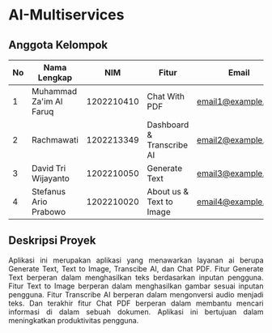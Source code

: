 # AI-Multiservices

## Anggota Kelompok

| No | Nama Lengkap              | NIM               | Fitur            | Email              |
|----|---------------------------|-------------------|------------------|--------------------|
| 1 | Muhammad Za'im Al Faruq   | 1202210410           | Chat With PDF | email1@example.com |
| 2 | Rachmawati                | 1202213349           | Dashboard & Transcribe AI  | email2@example.com |
| 3 | David Tri Wijayanto       | 1202210050           | Generate Text         | email3@example.com | 
| 4 | Stefanus Ario Prabowo     | 1202210020           | About us & Text to Image   | email4@example.com |


## Deskripsi Proyek
<p align="justify">
Aplikasi ini merupakan aplikasi yang menawarkan layanan ai berupa Generate Text, Text to Image, Transcibe AI, dan Chat PDF. Fitur Generate Text berperan dalam menghasilkan teks berdasarkan inputan pengguna. Fitur Text to Image berperan dalam menghasilkan gambar sesuai inputan pengguna. Fitur Transcribe AI berperan dalam mengonversi audio menjadi teks. Dan terakhir fitur Chat PDF berperan dalam membantu mencari informasi di dalam sebuah dokumen. Aplikasi ini bertujuan dalam meningkatkan produktivitas pengguna.
</p>



